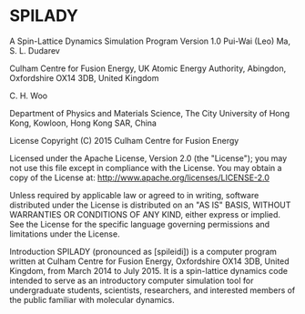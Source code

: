 # SPILADY
A Spin-Lattice Dynamics Simulation Program
Version 1.0
Pui-Wai (Leo) Ma, S. L. Dudarev

Culham Centre for Fusion Energy, UK Atomic Energy Authority, Abingdon, Oxfordshire OX14 3DB, United Kingdom

C. H. Woo

Department of Physics and Materials Science, The City University of Hong Kong, Kowloon, Hong Kong SAR, China



License
Copyright (C) 2015 Culham Centre for Fusion Energy

Licensed under the Apache License, Version 2.0 (the "License"); you may not use this file except in compliance with the License. You may obtain a copy of the License at: http://www.apache.org/licenses/LICENSE-2.0  

Unless required by applicable law or agreed to in writing, software distributed under the License is distributed on an "AS IS" BASIS, WITHOUT WARRANTIES OR CONDITIONS OF ANY KIND, either express or implied. See the License for the specific language governing permissions and limitations under the License.

Introduction
SPILADY (pronounced as [spileidi]) is a computer program written at Culham Centre for Fusion Energy, Oxfordshire OX14 3DB, United Kingdom, from March 2014 to July 2015. It is a spin-lattice dynamics code intended to serve as an introductory computer simulation tool for undergraduate students, scientists, researchers, and interested members of the public familiar with molecular dynamics.
